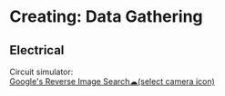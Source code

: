 # Creating: Data Gathering

## Electrical

Circuit simulator:  
	[Google's Reverse Image Search☁(select camera icon)](https://www.falstad.com/circuit/circuitjs.html)
